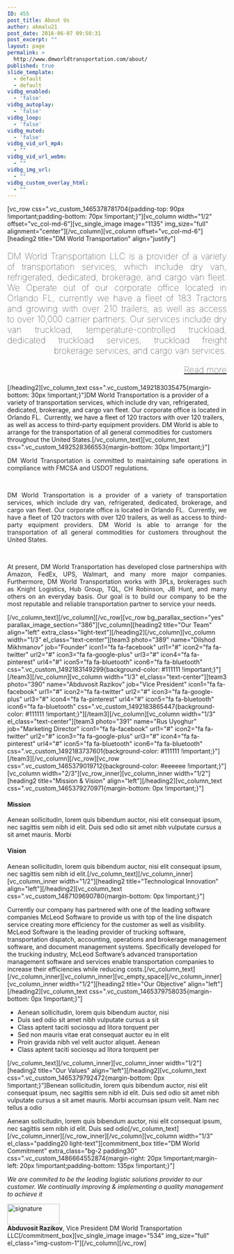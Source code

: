 ```yaml
---
ID: 455
post_title: About Us
author: akmalu21
post_date: 2016-06-07 09:58:31
post_excerpt: ""
layout: page
permalink: >
  http://www.dmworldtransportation.com/about/
published: true
slide_template:
  - default
  - default
vidbg_enabled:
  - 'false'
vidbg_autoplay:
  - 'false'
vidbg_loop:
  - 'false'
vidbg_muted:
  - 'false'
vidbg_vid_url_mp4:
  - ""
vidbg_vid_url_webm:
  - ""
vidbg_img_url:
  - ""
vidbg_custom_overlay_html:
  - ""
---
```

[vc_row css=".vc_custom_1465378781704{padding-top: 90px !important;padding-bottom: 70px !important;}"][vc_column width="1/2" offset="vc_col-md-6"][vc_single_image image="1135" img_size="full" alignment="center"][/vc_column][vc_column offset="vc_col-md-6"][heading2 title="DM World Transportation" align="justify"]
<p style="font-size: 20px; text-align: justify; text-align-last: right; text-justify: inter-word; color: #000000; font-weight: lighter;">DM World Transportation LLC is a provider of a variety of transportation services, which include dry van, refrigerated, dedicated, brokerage, and cargo van fleet. We Operate out of our corporate office located in Orlando FL, currently we have a fleet of 183 Tractors and growing with over 210 trailers, as well as access to over 10,000 carrier partners. Our services include dry van truckload, temperature-controlled truckload, dedicated truckload services, truckload freight brokerage services, and cargo van services.</p>
<p style="font-size: 20px; font-weight: lighter; text-align: right;"><a href="#">Read more</a></p>
[/heading2][vc_column_text css=".vc_custom_1492183035475{margin-bottom: 30px !important;}"]DM World Transportation is a provider of a variety of transportation services, which include dry van, refrigerated, dedicated, brokerage, and cargo van fleet. Our corporate office is located in Orlando FL.  Currently, we have a fleet of 120 tractors with over 120 trailers, as well as access to third-party equipment providers. DM World is able to arrange for the transportation of all general commodities for customers throughout the United States.[/vc_column_text][vc_column_text css=".vc_custom_1492528366553{margin-bottom: 30px !important;}"]
<p style="text-align: justify; color: #222;">DM World Transportation is committed to maintaining safe operations in compliance with FMCSA and USDOT regulations.</p>
&nbsp;
<p style="text-align: justify; color: #222;">DM World Transportation is a provider of a variety of transportation services, which include dry van, refrigerated, dedicated, brokerage, and cargo van fleet. Our corporate office is located in Orlando FL.  Currently, we have a fleet of 120 tractors with over 120 trailers, as well as access to third-party equipment providers. DM World is able to arrange for the transportation of all general commodities for customers throughout the United States.</p>
&nbsp;
<p style="text-align: justify; color: #222;">At present, DM World Transportation has developed close partnerships with Amazon, FedEx, UPS, Walmart, and many more major companies. Furthermore, DM World Transportation works with 3PLs, brokerages such as Knight Logistics, Hub Group, TQL, CH Robinson, JB Hunt, and many others on an everyday basis. Our goal is to build our company to be the most reputable and reliable transportation partner to service your needs.</p>
[/vc_column_text][/vc_column][/vc_row][vc_row bg_parallax_section="yes" parallax_image_section="386"][vc_column][heading2 title="Our Team" align="left" extra_class="light-text"][/heading2][/vc_column][vc_column width="1/3" el_class="text-center"][team3 photo="389" name="Dilshod Mikhmanov" job="Founder" icon1="fa fa-facebook" url1="#" icon2="fa fa-twitter" url2="#" icon3="fa fa-google-plus" url3="#" icon4="fa fa-pinterest" url4="#" icon5="fa fa-bluetooth" icon6="fa fa-bluetooth" css=".vc_custom_1492183149299{background-color: #111111 !important;}"][/team3][/vc_column][vc_column width="1/3" el_class="text-center"][team3 photo="390" name="Abduvosit Razikov" job="Vice President" icon1="fa fa-facebook" url1="#" icon2="fa fa-twitter" url2="#" icon3="fa fa-google-plus" url3="#" icon4="fa fa-pinterest" url4="#" icon5="fa fa-bluetooth" icon6="fa fa-bluetooth" css=".vc_custom_1492183865447{background-color: #111111 !important;}"][/team3][/vc_column][vc_column width="1/3" el_class="text-center"][team3 photo="391" name="Rus Uyoghur" job="Marketing Director" icon1="fa fa-facebook" url1="#" icon2="fa fa-twitter" url2="#" icon3="fa fa-google-plus" url3="#" icon4="fa fa-pinterest" url4="#" icon5="fa fa-bluetooth" icon6="fa fa-bluetooth" css=".vc_custom_1492183737601{background-color: #111111 !important;}"][/team3][/vc_column][/vc_row][vc_row css=".vc_custom_1465379019712{background-color: #eeeeee !important;}"][vc_column width="2/3"][vc_row_inner][vc_column_inner width="1/2"][heading2 title="Mission &amp; Vision" align="left"][/heading2][vc_column_text css=".vc_custom_1465379270971{margin-bottom: 0px !important;}"]
<h4>Mission</h4>
Aenean sollicitudin, lorem quis bibendum auctor, nisi elit consequat ipsum, nec sagittis sem nibh id elit. Duis sed odio sit amet nibh vulputate cursus a sit amet mauris. Morbi
<h4>Vision</h4>
Aenean sollicitudin, lorem quis bibendum auctor, nisi elit consequat ipsum, nec sagittis sem nibh id elit.[/vc_column_text][/vc_column_inner][vc_column_inner width="1/2"][heading2 title="Technological Innovation" align="left"][/heading2][vc_column_text css=".vc_custom_1487109690780{margin-bottom: 0px !important;}"]

Currently our company has partnered with one of the leading software companies McLeod Software to provide us with top of the line dispatch service creating more efficiency for the customer as well as visibility. McLeod Software is the leading provider of trucking software, transportation dispatch, accounting, operations and brokerage management software, and document management systems. Specifically developed for the trucking industry, McLeod Software’s advanced transportation management software and services enable transportation companies to increase their efficiencies while reducing costs.[/vc_column_text][/vc_column_inner][vc_column_inner][vc_empty_space][/vc_column_inner][vc_column_inner width="1/2"][heading2 title="Our Objective" align="left"][/heading2][vc_column_text css=".vc_custom_1465379758035{margin-bottom: 0px !important;}"]
<ul class="icon-list arrow">
 	<li>Aenean sollicitudin, lorem quis bibendum auctor, nisi</li>
 	<li>Duis sed odio sit amet nibh vulputate cursus a sit</li>
 	<li>Class aptent taciti sociosqu ad litora torquent per</li>
 	<li>Sed non mauris vitae erat consequat auctor eu in elit</li>
 	<li>Proin gravida nibh vel velit auctor aliquet. Aenean</li>
 	<li>Class aptent taciti sociosqu ad litora torquent per</li>
</ul>
[/vc_column_text][/vc_column_inner][vc_column_inner width="1/2"][heading2 title="Our Values" align="left"][/heading2][vc_column_text css=".vc_custom_1465379792472{margin-bottom: 0px !important;}"]Benean sollicitudin, lorem quis bibendum auctor, nisi elit consequat ipsum, nec sagittis sem nibh id elit. Duis sed odio sit amet nibh vulputate cursus a sit amet mauris. Morbi accumsan ipsum velit. Nam nec tellus a odio

Aenean sollicitudin, lorem quis bibendum auctor, nisi elit consequat ipsum, nec sagittis sem nibh id elit. Duis sed odio[/vc_column_text][/vc_column_inner][/vc_row_inner][/vc_column][vc_column width="1/3" el_class="padding20 light-text"][commitment_box title="DM World Commitment" extra_class="bg-2 padding30" css=".vc_custom_1486664552874{margin-right: 20px !important;margin-left: 20px !important;padding-bottom: 135px !important;}"]
<p class="lead big"><i>We are commited to be the leading logistic solutions provider to our customer. We continually improving &amp; implementing a quality management to achieve it
</i></p>
<img class="alignnone size-full wp-image-533" src="http://demo.vegatheme.com/gocargo/demo3/wp-content/uploads/sites/3/2016/06/signature.png" alt="signature" width="120" height="47" />
<div class="divider-single"></div>
<b>Abduvosit Razikov</b>, Vice President
DM World Transportation LLC[/commitment_box][vc_single_image image="534" img_size="full" el_class="img-custom-1"][/vc_column][/vc_row]